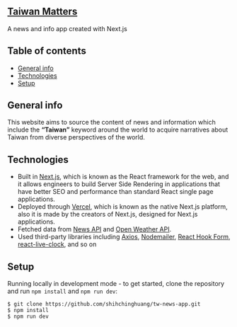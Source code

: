 ## [Taiwan Matters](https://taiwan-matters.vercel.app/feed)
A news and info app created with Next.js

## Table of contents
* [General info](#general-info)
* [Technologies](#technologies)
* [Setup](#setup)

## General info
This website aims to source the content of news and information which include the **“Taiwan”** keyword around the world to acquire narratives about Taiwan from diverse perspectives of the world.

## Technologies
* Built in [Next.js](https://nextjs.org/), which is known as the React framework for the web, and it allows engineers to build Server Side Rendering in applications that have better SEO and performance than standard React single page applications.
* Deployed through [Vercel](https://vercel.com/), which is known as the native Next.js platform, also it is made by the creators of Next.js, designed for Next.js applications.
* Fetched data from [News API](https://newsapi.org/) and [Open Weather API](https://openweathermap.org/).
* Used third-party libraries including [Axios](https://axios-http.com/docs/intro), [Nodemailer](https://nodemailer.com/about/), [React Hook Form](https://react-hook-form.com/), [react-live-clock](https://www.npmjs.com/package/react-live-clock), and so on

## Setup
Running locally in development mode - to get started, clone the repository and run `npm install` and `npm run dev`:
```
$ git clone https://github.com/shihchinghuang/tw-news-app.git
$ npm install
$ npm run dev
```
